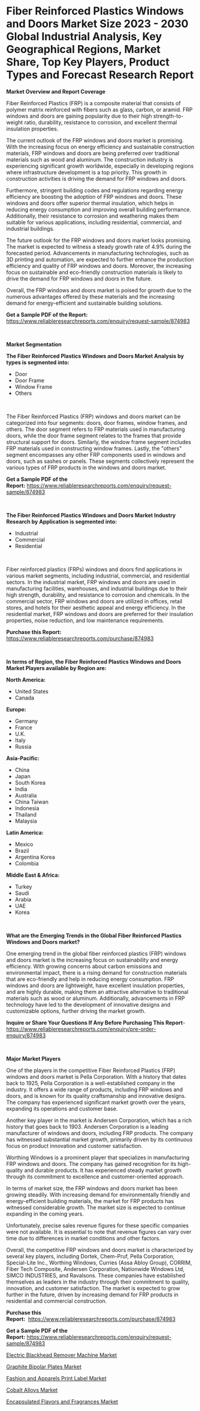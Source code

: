 <p><h1>Fiber Reinforced Plastics Windows and Doors Market Size 2023 - 2030 Global Industrial Analysis, Key Geographical Regions, Market Share, Top Key Players, Product Types and Forecast Research Report</h1></p><p><strong>Market Overview and Report Coverage</strong></p>
<p><p>Fiber Reinforced Plastics (FRP) is a composite material that consists of polymer matrix reinforced with fibers such as glass, carbon, or aramid. FRP windows and doors are gaining popularity due to their high strength-to-weight ratio, durability, resistance to corrosion, and excellent thermal insulation properties.</p><p>The current outlook of the FRP windows and doors market is promising. With the increasing focus on energy efficiency and sustainable construction materials, FRP windows and doors are being preferred over traditional materials such as wood and aluminum. The construction industry is experiencing significant growth worldwide, especially in developing regions where infrastructure development is a top priority. This growth in construction activities is driving the demand for FRP windows and doors.</p><p>Furthermore, stringent building codes and regulations regarding energy efficiency are boosting the adoption of FRP windows and doors. These windows and doors offer superior thermal insulation, which helps in reducing energy consumption and improving overall building performance. Additionally, their resistance to corrosion and weathering makes them suitable for various applications, including residential, commercial, and industrial buildings.</p><p>The future outlook for the FRP windows and doors market looks promising. The market is expected to witness a steady growth rate of 4.9% during the forecasted period. Advancements in manufacturing technologies, such as 3D printing and automation, are expected to further enhance the production efficiency and quality of FRP windows and doors. Moreover, the increasing focus on sustainable and eco-friendly construction materials is likely to drive the demand for FRP windows and doors in the future.</p><p>Overall, the FRP windows and doors market is poised for growth due to the numerous advantages offered by these materials and the increasing demand for energy-efficient and sustainable building solutions.</p></p>
<p><strong>Get a Sample PDF of the Report:</strong> <a href="https://www.reliableresearchreports.com/enquiry/request-sample/874983">https://www.reliableresearchreports.com/enquiry/request-sample/874983</a></p>
<p>&nbsp;</p>
<p><strong>Market Segmentation</strong></p>
<p><strong>The Fiber Reinforced Plastics Windows and Doors Market Analysis by types is segmented into:</strong></p>
<p><ul><li>Door</li><li>Door Frame</li><li>Window Frame</li><li>Others</li></ul></p>
<p>&nbsp;</p>
<p><p>The Fiber Reinforced Plastics (FRP) windows and doors market can be categorized into four segments: doors, door frames, window frames, and others. The door segment refers to FRP materials used in manufacturing doors, while the door frame segment relates to the frames that provide structural support for doors. Similarly, the window frame segment includes FRP materials used in constructing window frames. Lastly, the "others" segment encompasses any other FRP components used in windows and doors, such as sashes or panels. These segments collectively represent the various types of FRP products in the windows and doors market.</p></p>
<p><strong>Get a Sample PDF of the Report:</strong>&nbsp;<a href="https://www.reliableresearchreports.com/enquiry/request-sample/874983">https://www.reliableresearchreports.com/enquiry/request-sample/874983</a></p>
<p>&nbsp;</p>
<p><strong>The Fiber Reinforced Plastics Windows and Doors Market Industry Research by Application is segmented into:</strong></p>
<p><ul><li>Industrial</li><li>Commercial</li><li>Residential</li></ul></p>
<p>&nbsp;</p>
<p><p>Fiber reinforced plastics (FRPs) windows and doors find applications in various market segments, including industrial, commercial, and residential sectors. In the industrial market, FRP windows and doors are used in manufacturing facilities, warehouses, and industrial buildings due to their high strength, durability, and resistance to corrosion and chemicals. In the commercial sector, FRP windows and doors are utilized in offices, retail stores, and hotels for their aesthetic appeal and energy efficiency. In the residential market, FRP windows and doors are preferred for their insulation properties, noise reduction, and low maintenance requirements.</p></p>
<p><strong>Purchase this Report:</strong>&nbsp; <a href="https://www.reliableresearchreports.com/purchase/874983">https://www.reliableresearchreports.com/purchase/874983</a></p>
<p>&nbsp;</p>
<p><strong>In terms of Region, the Fiber Reinforced Plastics Windows and Doors Market Players available by Region are:</strong></p>
<p>
    <p> <strong> North America: </strong>
        <ul>
            <li>United States</li>
            <li>Canada</li>
        </ul>
        </p> 
    <p> <strong> Europe: </strong>
        <ul>
            <li>Germany</li>
            <li>France</li>
            <li>U.K.</li>
            <li>Italy</li>
            <li>Russia</li>
        </ul>
        </p> 
    <p> <strong> Asia-Pacific: </strong>
        <ul>
            <li>China</li>
            <li>Japan</li>
            <li>South Korea</li>
            <li>India</li>
            <li>Australia</li>
            <li>China Taiwan</li>
            <li>Indonesia</li>
            <li>Thailand</li>
            <li>Malaysia</li>
        </ul>
        </p> 
    <p> <strong> Latin America: </strong>
        <ul>
            <li>Mexico</li>
            <li>Brazil</li>
            <li>Argentina Korea</li>
            <li>Colombia</li>
        </ul>
        </p> 
    <p> <strong> Middle East & Africa: </strong>
        <ul>
            <li>Turkey</li>
            <li>Saudi</li>
            <li>Arabia</li>
            <li>UAE</li>
            <li>Korea</li>
        </ul>
    </p>
    </p>
<p>&nbsp;</p>
<p><strong>What are the Emerging Trends in the Global Fiber Reinforced Plastics Windows and Doors market?</strong></p>
<p><p>One emerging trend in the global fiber reinforced plastics (FRP) windows and doors market is the increasing focus on sustainability and energy efficiency. With growing concerns about carbon emissions and environmental impact, there is a rising demand for construction materials that are eco-friendly and help in reducing energy consumption. FRP windows and doors are lightweight, have excellent insulation properties, and are highly durable, making them an attractive alternative to traditional materials such as wood or aluminum. Additionally, advancements in FRP technology have led to the development of innovative designs and customizable options, further driving the market growth.</p></p>
<p><strong>Inquire or Share Your Questions If Any Before Purchasing This Report</strong>- <a href="https://www.reliableresearchreports.com/enquiry/pre-order-enquiry/874983">https://www.reliableresearchreports.com/enquiry/pre-order-enquiry/874983</a></p>
<p>&nbsp;</p>
<p><strong>Major Market Players</strong></p>
<p><p>One of the players in the competitive Fiber Reinforced Plastics (FRP) windows and doors market is Pella Corporation. With a history that dates back to 1925, Pella Corporation is a well-established company in the industry. It offers a wide range of products, including FRP windows and doors, and is known for its quality craftsmanship and innovative designs. The company has experienced significant market growth over the years, expanding its operations and customer base.</p><p>Another key player in the market is Andersen Corporation, which has a rich history that goes back to 1903. Andersen Corporation is a leading manufacturer of windows and doors, including FRP products. The company has witnessed substantial market growth, primarily driven by its continuous focus on product innovation and customer satisfaction. </p><p>Worthing Windows is a prominent player that specializes in manufacturing FRP windows and doors. The company has gained recognition for its high-quality and durable products. It has experienced steady market growth through its commitment to excellence and customer-oriented approach.</p><p>In terms of market size, the FRP windows and doors market has been growing steadily. With increasing demand for environmentally friendly and energy-efficient building materials, the market for FRP products has witnessed considerable growth. The market size is expected to continue expanding in the coming years.</p><p>Unfortunately, precise sales revenue figures for these specific companies were not available. It is essential to note that revenue figures can vary over time due to differences in market conditions and other factors.</p><p>Overall, the competitive FRP windows and doors market is characterized by several key players, including Dortek, Chem-Pruf, Pella Corporation, Special-Lite Inc., Worthing Windows, Curries (Assa Abloy Group), CORRIM, Fiber Tech Composite, Andersen Corporation, Nationwide Windows Ltd, SIMCO INDUSTRIES, and Ravalsons. These companies have established themselves as leaders in the industry through their commitment to quality, innovation, and customer satisfaction. The market is expected to grow further in the future, driven by increasing demand for FRP products in residential and commercial construction.</p></p>
<p><strong>Purchase this Report:</strong>&nbsp;&nbsp;<a href="https://www.reliableresearchreports.com/purchase/874983">https://www.reliableresearchreports.com/purchase/874983</a></p>
<p></p>
<p><strong>Get a Sample PDF of the Report:</strong>&nbsp;<a href="https://www.reliableresearchreports.com/enquiry/request-sample/874983">https://www.reliableresearchreports.com/enquiry/request-sample/874983</a></p>
<p><p><a href="https://medium.com/@yuvrajsinghrp23/electric-blackhead-remover-machine-market-size-growth-forecast-2023-2030-a17da5a3d05a">Electric Blackhead Remover Machine Market</a></p><p><a href="https://www.reportprime.com/graphite-bipolar-plates-r5845">Graphite Bipolar Plates Market</a></p><p><a href="https://github.com/GroverBarry/Market-Research-Report-List-1/blob/main/fashion-and-apparels-print-label-market.md">Fashion and Apparels Print Label Market</a></p><p><a href="https://www.reportprime.com/cobalt-alloys-r343">Cobalt Alloys Market</a></p><p><a href="https://www.linkedin.com/pulse/encapsulated-flavors-fragrances-market-size-growth-forecast-itnye/">Encapsulated Flavors and Fragrances Market</a></p></p>